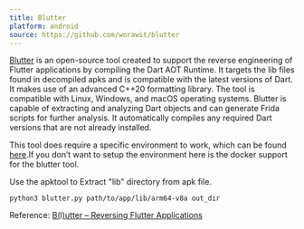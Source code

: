```yaml
---
title: Blutter
platform: android
source: https://github.com/worawit/blutter
---
```


[Blutter](https://github.com/worawit/blutter) is an open-source tool created to support the reverse engineering of Flutter applications by compiling the Dart AOT Runtime. It targets the lib files found in decompiled apks and is compatible with the latest versions of Dart. It makes use of an advanced C++20 formatting library. The tool is compatible with Linux, Windows, and macOS operating systems. Blutter is capable of extracting and analyzing Dart objects and can generate Frida scripts for further analysis. It automatically compiles any required Dart versions that are not already installed.

This tool does require a specific environment to work, which can be found [here](https://github.com/worawit/blutter?tab=readme-ov-file#environment-setup).If you don’t want to setup the environment here is the docker support for the blutter tool.

Use the apktool to Extract "lib" directory from apk file.
```
python3 blutter.py path/to/app/lib/arm64-v8a out_dir
```

Reference:
[B(l)utter – Reversing Flutter Applications](https://www.youtube.com/watch?v=EU3KOzNkCdI)
